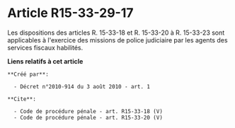 # Article R15-33-29-17

Les dispositions des articles R. 15-33-18 et R. 15-33-20 à R. 15-33-23 sont applicables à l'exercice des missions de police
judiciaire par les agents des services fiscaux habilités.

**Liens relatifs à cet article**

	**Créé par**:

	  - Décret n°2010-914 du 3 août 2010 - art. 1

	**Cite**:

	  - Code de procédure pénale - art. R15-33-18 (V)
	  - Code de procédure pénale - art. R15-33-20 (V)

